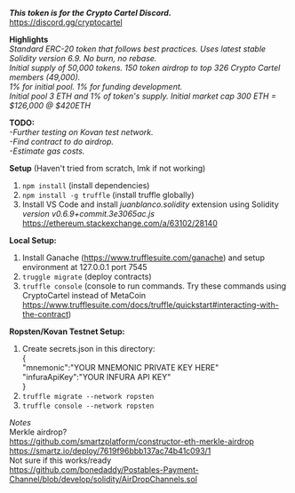 ***This token is for the Crypto Cartel Discord.***  
https://discord.gg/cryptocartel  
  
**Highlights**  
*Standard ERC-20 token that follows best practices. Uses latest stable Solidity version 6.9. No burn, no rebase.*  
*Initial supply of 50,000 tokens. 150 token airdrop to top 326 Crypto Cartel members (49,000).*  
*1% for initial pool. 1% for funding development.*  
*Initial pool 3 ETH and 1% of token's supply. Initial market cap 300 ETH = $126,000 @ $420ETH*  
  
  
**TODO:**  
*-Further testing on Kovan test network.*  
*-Find contract to do airdrop.*  
*-Estimate gas costs.*  
  
**Setup** (Haven't tried from scratch, lmk if not working) 
1. `npm install`  (install dependencies)  
2. `npm install -g truffle` (install truffle globally)  
3. Install VS Code and install *juanblanco.solidity* extension using Solidity *version v0.6.9+commit.3e3065ac.js* https://ethereum.stackexchange.com/a/63102/28140  
     
**Local Setup:**  
1. Install Ganache (https://www.trufflesuite.com/ganache) and setup environment at 127.0.0.1 port 7545  
2. `truggle migrate`  (deploy contracts)
3. `truffle console`  (console to run commands. Try these commands using CryptoCartel instead of MetaCoin https://www.trufflesuite.com/docs/truffle/quickstart#interacting-with-the-contract)  
  
**Ropsten/Kovan Testnet Setup:**  
1. Create secrets.json in this directory:  
{  
    "mnemonic":"YOUR MNEMONIC PRIVATE KEY HERE"  
    "infuraApiKey":"YOUR INFURA API KEY"  
}  
2. `truffle migrate --network ropsten`  
3. `truffle console --network ropsten`  
  
   
  
*Notes*  
Merkle airdrop?  
https://github.com/smartzplatform/constructor-eth-merkle-airdrop  
https://smartz.io/deploy/7619f96bbb137ac74b41c093/1  
Not sure if this works/ready  
https://github.com/bonedaddy/Postables-Payment-Channel/blob/develop/solidity/AirDropChannels.sol  
